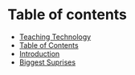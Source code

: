 # Table of contents

* [Teaching Technology](README.md)
* [Table of Contents](table-of-contents.md)
* [Introduction](introduction.md)
* [Biggest Suprises](biggest-surprises.md)

